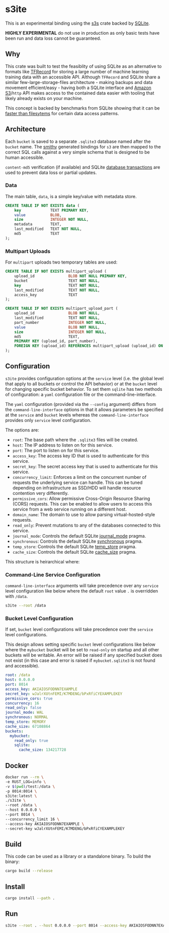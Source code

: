 # s3ite

This is an experimental binding using the [s3s](https://crates.io/crates/s3s) crate backed by [SQLite](https://www.sqlite.org).

**HIGHLY EXPERIMENTAL** do not use in production as only basic tests have been run and data loss cannot be guaranteed.

## Why

This crate was built to test the feasiblity of using SQLite as an alternative to formats like [TFRecord](https://www.tensorflow.org/tutorials/load_data/tfrecord) for storing a large number of machine learning training data with an accessible API. Although `TFRecord` and SQLite share a similar few-large-storage-files architecture - making backups and data movement efficient/easy - having both a SQLite interface and [Amazon S3](https://aws.amazon.com/s3/)/`http` API makes access to the contained data easier with tooling that likely already exists on your machine.

This concept is backed by benchmarks from SQLite showing that it can be [faster than filesytems](https://www.sqlite.org/fasterthanfs.html) for certain data access patterns.

## Architecture

Each `bucket` is saved to a separate `.sqlite3` database named after the `bucket` name. The [smithy](https://github.com/awslabs/smithy) generated bindings for `s3` are then mapped to the correct SQL calls against a very simple schema that is designed to be human accessible.

`content-md5` verification (if available) and SQLite [database transactions](https://sqlite.org/transactional.html) are used to prevent data loss or partial updates.

### Data

The main table, `data`, is a simple key/value with metadata store.

```sql
CREATE TABLE IF NOT EXISTS data (
    key             TEXT PRIMARY KEY,
    value           BLOB,
    size            INTEGER NOT NULL,
    metadata        TEXT,
    last_modified   TEXT NOT NULL,
    md5             TEXT
);
```

### Multipart Uploads

For `multipart` uploads two temporary tables are used:

```sql
CREATE TABLE IF NOT EXISTS multipart_upload (
    upload_id               BLOB NOT NULL PRIMARY KEY,
    bucket                  TEXT NOT NULL,
    key                     TEXT NOT NULL,
    last_modified           TEXT NOT NULL,
    access_key              TEXT
);

CREATE TABLE IF NOT EXISTS multipart_upload_part (
    upload_id               BLOB NOT NULL,
    last_modified           TEXT NOT NULL,
    part_number             INTEGER NOT NULL,
    value                   BLOB NOT NULL,
    size                    INTEGER NOT NULL,
    md5                     TEXT,
    PRIMARY KEY (upload_id, part_number),
    FOREIGN KEY (upload_id) REFERENCES multipart_upload (upload_id) ON DELETE CASCADE
);
```

## Configuration

`s3ite` provides configuration options at the `service` level (i.e. the global level that apply to all buckets or control the API behavior) or at the `bucket` level for changing specific bucket behavior. To set them `sqlite` has two methods of configuration: a `yaml` configuration file or the command-line-interface.

The `yaml` configuration (provided via the `--config` argument) differs from the `command-line-interface` options in that it allows parameters be specified at the `service` and `bucket` levels whereas the `command-line-interface` provides only `service` level configuration.

The options are:

- `root`: The base path where the `.sqlite3` files will be created.
- `host`: The IP address to listen on for this service.
- `port`: The port to listen on for this service.
- `access_key`: The access key ID that is used to authenticate for this service.
- `secret_key`: The secret access key that is used to authenticate for this service.
- `concurrency_limit`: Enforces a limit on the concurrent number of requests the underlying service can handle. This can be tuned depending on infrastructure as SSD/HDD will handle resource contention very differently.
- `permissive_cors`: Allow permissive Cross-Origin Resource Sharing (CORS) requests. This can be enabled to allow users to access this service from a web service running on a different host.
- `domain_name`: The domain to use to allow parsing virtual-hosted-style requests.
- `read_only`: Prevent mutations to any of the databases connected to this service.
- `journal_mode`: Controls the default SQLite [journal_mode](https://www.sqlite.org/pragma.html#pragma_journal_mode) pragma.
- `synchronous`: Controls the default SQLite [synchronous](https://www.sqlite.org/pragma.html#pragma_synchronous) pragma.
- `temp_store`: Controls the default SQLite [temp_store](https://www.sqlite.org/pragma.html#pragma_temp_store) pragma.
- `cache_size`: Controls the default SQLite [cache_size](https://www.sqlite.org/pragma.html#pragma_cache_size) pragma.

This structure is heirarchical where:

### Command-Line Service Configuration

`command-line-interface` arguments will take precedence over any `service` level configuration like below where the default `root` value `.` is overridden with `/data`.

```bash
s3ite --root /data
```

### Bucket Level Configuration

If set, `bucket` level configurations will take precedence over the `service` level configurations.

This design allows setting specific `bucket` level configurations like below where the `mybucket` bucket will be set to `read-only` on startup and all other buckets will be writable. An error will be raised if any specified bucket does not exist (in this case and error is raised if `mybucket.sqlite3` is not found and accessible).

```yaml
root: /data
host: 0.0.0.0
port: 8014
access_key: AKIAIOSFODNN7EXAMPLE
secret_key: wJalrXUtnFEMI/K7MDENG/bPxRfiCYEXAMPLEKEY
permissive_cors: true
concurrency: 16
read_only: false
journal_mode: WAL
synchronous: NORMAL
temp_store: MEMORY
cache_size: 67108864
buckets:
  mybucket:
    read_only: true
    sqlite:
      cache_size: 134217728
```

## Docker

```bash
docker run --rm \
-e RUST_LOG=info \
-v $(pwd)/test:/data \
-p 8014:8014 \
s3ite:latest \
./s3ite \
--root /data \
--host 0.0.0.0 \
--port 8014 \
--concurrency_limit 16 \
--access-key AKIAIOSFODNN7EXAMPLE \
--secret-key wJalrXUtnFEMI/K7MDENG/bPxRfiCYEXAMPLEKEY
```


## Build

This code can be used as a library or a standalone binary. To build the binary:

```bash
cargo build --release
```

## Install

```bash
cargo install --path .
```

## Run

```bash
s3ite --root . --host 0.0.0.0 --port 8014 --access-key AKIAIOSFODNN7EXAMPLE --secret-key wJalrXUtnFEMI/K7MDENG/bPxRfiCYEXAMPLEKEY
```

